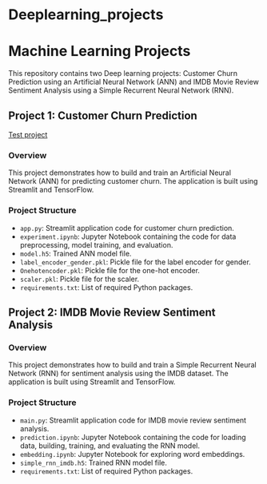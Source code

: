 # Deeplearning_projects

# Machine Learning Projects

This repository contains two Deep learning projects: Customer Churn Prediction using an Artificial Neural Network (ANN) and IMDB Movie Review Sentiment Analysis using a Simple Recurrent Neural Network (RNN).

## Project 1: Customer Churn Prediction
[Test project](https://customer-churn-prediction-artificial-neutral-network.streamlit.app/)

### Overview

This project demonstrates how to build and train an Artificial Neural Network (ANN) for predicting customer churn. The application is built using Streamlit and TensorFlow.

### Project Structure

- `app.py`: Streamlit application code for customer churn prediction.
- `experiment.ipynb`: Jupyter Notebook containing the code for data preprocessing, model training, and evaluation.
- `model.h5`: Trained ANN model file.
- `label_encoder_gender.pkl`: Pickle file for the label encoder for gender.
- `Onehotencoder.pkl`: Pickle file for the one-hot encoder.
- `scaler.pkl`: Pickle file for the scaler.
- `requirements.txt`: List of required Python packages.


## Project 2: IMDB Movie Review Sentiment Analysis

### Overview

This project demonstrates how to build and train a Simple Recurrent Neural Network (RNN) for sentiment analysis using the IMDB dataset. The application is built using Streamlit and TensorFlow.

### Project Structure
- `main.py`: Streamlit application code for IMDB movie review sentiment analysis.
- `prediction.ipynb`: Jupyter Notebook containing the code for loading data, building, training, and evaluating the RNN model.
- `embedding.ipynb`: Jupyter Notebook for exploring word embeddings.
- `simple_rnn_imdb.h5`: Trained RNN model file.
- `requirements.txt`: List of required Python packages.

